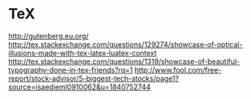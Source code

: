 # TeX
http://gutenberg.eu.org/
http://tex.stackexchange.com/questions/129274/showcase-of-optical-illusions-made-with-tex-latex-luatex-context
http://tex.stackexchange.com/questions/1319/showcase-of-beautiful-typography-done-in-tex-friends?rq=1
http://www.fool.com/free-report/stock-advisor/5-biggest-tech-stocks/page1?source=isaedieml0910062&u=1840752744